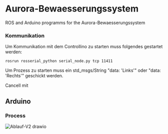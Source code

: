 # Aurora-Bewaesserungssystem
 ROS and Arduino programms for the Aurora-Bewaesserungssystem

### Kommunikation

Um Kommunikation mit dem Controllino zu starten muss folgendes gestartet werden:

```
rosrun rosserial_python serial_node.py tcp 11411
```

Um Prozess zu starten muss ein std_msgs/String "data: 'Links'" oder "data: 'Rechts'" geschickt werden.

Cancell mit 


## Arduino

### Process

![Ablauf-V2 drawio](https://github.com/user-attachments/assets/e44a87c0-f1eb-4fd6-8971-e4bf91ab9b20)



